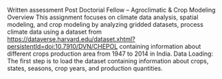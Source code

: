Written assessment Post Doctorial Fellow – Agroclimatic & Crop Modeling
Overview
This assignment focuses on climate data analysis, spatial modeling, and crop modeling by analyzing gridded datasets, process climate data using a dataset from https://dataverse.harvard.edu/dataset.xhtml?persistentId=doi:10.7910/DVN/CHEPOL containing information about different crops production area from 1947 to 2014 in India. 
Data Loading: The first step is to load the dataset containing information about crops, states, seasons, crop years, and production quantities.

